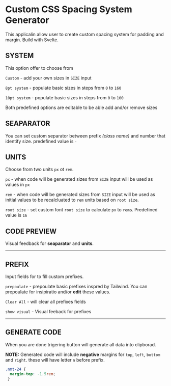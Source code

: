 # Custom CSS Spacing System Generator

This applicalin allow user to create custom spacing system for padding and margin. Build with Svelte.

## SYSTEM

This option offer to choose from

`Custom` - add your own sizes in `SIZE` input

`8pt system` - populate basic sizes in steps from `0` to `160`

`10pt system` - populate basic sizes in steps from `0` to `100`

Both predefined options are editable to be able add and/or remove sizes

## SEAPARATOR

You can set custom separator between prefix _(class name)_ and number that identify size. predefined value is `-`

## UNITS

Choose from two units `px` ot `rem`.


`px` - when code will be generated sizes from `SIZE` input will be used as values in `px`

`rem` - when code will be generated sizes from `SIZE` input will be used as initial values to be recalcluated to `rem` units based on `root size`.

`root size` - set custom font `root size` to calculate `px` to `rem`s. Predefined value is `16`

## CODE PREVIEW

Visual feedback for **seaparator** and **units**.

---

## PREFIX

Input fields for to fill custom prefixes.

`prepoulate` - prepoulate basic prefixes inspred by Tailwind. You can prepoulate for insipiratio and/or **edit** these values.

`Clear All` - will clear all prefixes fields

`show visual` - Visual feeback for prefixes

---

## GENERATE CODE

When you are done trigering button will generate all data into clipborad.

**NOTE:** Generated code will include **negative** margins for `top`, `left`, `bottom` and `right`. these will have letter `n` before prefix.

```css
.nmt-24 {
  margin-top: -1.5rem;
 }
```
